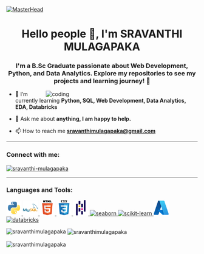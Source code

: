 [![MasterHead](https://www.arkasoftwares.com/blog/wp-content/uploads/2018/11/header_banner.jpg)](https://github.com/SravanthiMulagapaka)
<h1 align="center">Hello people 👋, I'm SRAVANTHI MULAGAPAKA</h1>
<h3 align="center">I'm a B.Sc Graduate passionate about Web Development, Python, and Data Analytics. Explore my repositories to see my projects and learning journey! 🌟</h3>

<img align="right" alt="coding" width="400" src="https://user-images.githubusercontent.com/74038190/221352975-94759904-aa4c-4032-a8ab-b546efb9c478.gif">

- 🌱 I’m currently learning **Python, SQL, Web Development, Data Analytics, EDA, Databricks**

- 💬 Ask me about **anything, I am happy to help.**

- 📫 How to reach me **sravanthimulagapaka@gmail.com**

---

<h3 align="left">Connect with me:</h3>
<p align="left">
  <a href="https://www.linkedin.com/in/sravanthi-mulagapaka/" target="blank">
    <img align="center" src="https://raw.githubusercontent.com/rahuldkjain/github-profile-readme-generator/master/src/images/icons/Social/linked-in-alt.svg" alt="sravanthi-mulagapaka" height="30" width="40" />
  </a>
</p>

---

<h3 align="left">Languages and Tools:</h3>
<p align="left"> 
  <a href="https://www.python.org" target="_blank" rel="noreferrer">
    <img src="https://raw.githubusercontent.com/devicons/devicon/master/icons/python/python-original.svg" alt="python" width="40" height="40"/> 
  </a>
  <a href="https://www.mysql.com/" target="_blank" rel="noreferrer">
    <img src="https://raw.githubusercontent.com/devicons/devicon/master/icons/mysql/mysql-original-wordmark.svg" alt="sql" width="40" height="40"/> 
  </a>
  <a href="https://www.w3.org/html/" target="_blank" rel="noreferrer">
    <img src="https://raw.githubusercontent.com/devicons/devicon/master/icons/html5/html5-original-wordmark.svg" alt="html" width="40" height="40"/> 
  </a> 
  <a href="https://www.w3schools.com/css/" target="_blank" rel="noreferrer">
    <img src="https://raw.githubusercontent.com/devicons/devicon/master/icons/css3/css3-original-wordmark.svg" alt="css" width="40" height="40"/> 
  </a> 
  <a href="https://pandas.pydata.org/" target="_blank" rel="noreferrer">
    <img src="https://raw.githubusercontent.com/devicons/devicon/master/icons/pandas/pandas-original.svg" alt="pandas" width="40" height="40"/>
  </a>
  <a href="https://seaborn.pydata.org/" target="_blank" rel="noreferrer">
    <img src="https://seaborn.pydata.org/_static/logo-wide-lightbg.svg" alt="seaborn" width="80" height="40"/>
  </a>
  <a href="https://scikit-learn.org/" target="_blank" rel="noreferrer">
    <img src="https://upload.wikimedia.org/wikipedia/commons/0/05/Scikit_learn_logo_small.svg" alt="scikit-learn" width="60" height="40"/>
  </a>
  <a href="https://azure.microsoft.com/" target="_blank" rel="noreferrer">
    <img src="https://raw.githubusercontent.com/devicons/devicon/master/icons/azure/azure-original.svg" alt="azure" width="40" height="40"/>
  </a>
  <a href="https://www.databricks.com/" target="_blank" rel="noreferrer">
    <img src="https://avatars.githubusercontent.com/u/69843707?s=200&v=4" alt="databricks" width="40" height="40"/>
  </a> 
</p>


<p><img align="left" src="https://github-readme-stats.vercel.app/api/top-langs?username=sravanthimulagapaka&show_icons=true&locale=en&layout=compact" alt="sravanthimulagapaka" /></p>

<p>&nbsp;<img align="center" src="https://github-readme-stats.vercel.app/api?username=sravanthimulagapaka&show_icons=true&locale=en" alt="sravanthimulagapaka" /></p>

<p><img align="center" src="https://github-readme-streak-stats.herokuapp.com/?user=sravanthimulagapaka&" alt="sravanthimulagapaka" /></p>
